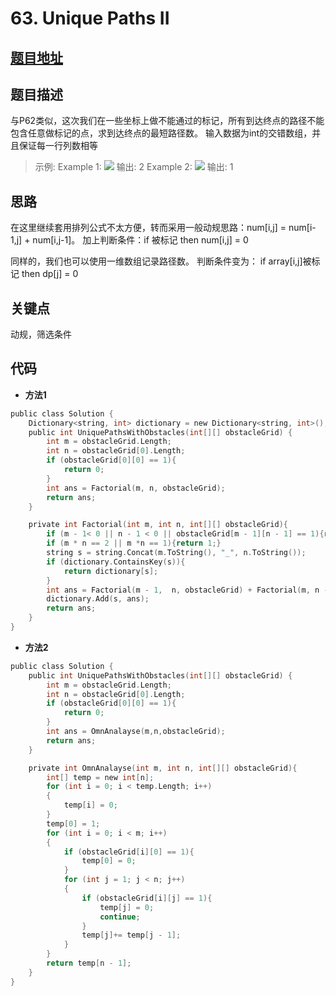 #   63. Unique Paths II
  
  
  
##  [题目地址](https://leetcode.com/problems/unique-paths-ii/ )
  
  
  
##  题目描述
与P62类似，这次我们在一些坐标上做不能通过的标记，所有到达终点的路径不能包含任意做标记的点，求到达终点的最短路径数。
输入数据为int的交错数组，并且保证每一行列数相等
  
>
>示例:
>Example 1:
>![](https://assets.leetcode.com/uploads/2020/11/04/robot1.jpg )
>输出: 2
>Example 2:
>![](https://assets.leetcode.com/uploads/2020/11/04/robot1.jpg )
>输出: 1
  
  
##  思路
在这里继续套用排列公式不太方便，转而采用一般动规思路：num[i,j] = num[i-1,j] + num[i,j-1]。
加上判断条件：if 被标记 then num[i,j] = 0

同样的，我们也可以使用一维数组记录路径数。
判断条件变为： if array[i,j]被标记 then dp[j] = 0
  
  
  
##  关键点
动规，筛选条件
  
  
##  代码
  
  
* **方法1**
```c
public class Solution {
    Dictionary<string, int> dictionary = new Dictionary<string, int>();
    public int UniquePathsWithObstacles(int[][] obstacleGrid) {
        int m = obstacleGrid.Length;
        int n = obstacleGrid[0].Length;
        if (obstacleGrid[0][0] == 1){
            return 0;
        }
        int ans = Factorial(m, n, obstacleGrid);
        return ans;
    }

    private int Factorial(int m, int n, int[][] obstacleGrid){
        if (m - 1< 0 || n - 1 < 0 || obstacleGrid[m - 1][n - 1] == 1){return 0;}
        if (m * n == 2 || m *n == 1){return 1;}
        string s = string.Concat(m.ToString(), "_", n.ToString());
        if (dictionary.ContainsKey(s)){
            return dictionary[s];
        }
        int ans = Factorial(m - 1,  n, obstacleGrid) + Factorial(m, n - 1, obstacleGrid);
        dictionary.Add(s, ans);
        return ans;
    }
}
```
  

* **方法2**
```c
public class Solution {
    public int UniquePathsWithObstacles(int[][] obstacleGrid) {
        int m = obstacleGrid.Length;
        int n = obstacleGrid[0].Length;
        if (obstacleGrid[0][0] == 1){
            return 0;
        }
        int ans = OmnAnalayse(m,n,obstacleGrid);
        return ans;
    }

    private int OmnAnalayse(int m, int n, int[][] obstacleGrid){
        int[] temp = new int[n];
        for (int i = 0; i < temp.Length; i++)
        {
            temp[i] = 0;
        }
        temp[0] = 1;
        for (int i = 0; i < m; i++)
        {
            if (obstacleGrid[i][0] == 1){
                temp[0] = 0;
            }
            for (int j = 1; j < n; j++)
            {
                if (obstacleGrid[i][j] == 1){
                    temp[j] = 0;
                    continue;
                }
                temp[j]+= temp[j - 1];
            }
        }
        return temp[n - 1];
    }
}
``` 